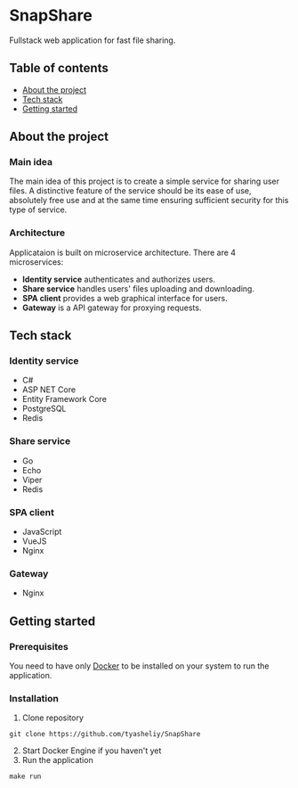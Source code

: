 # SnapShare

Fullstack web application for fast file sharing.

## Table of contents

* <a href="#about-the-project">About the project</a>
* <a href="#tech-stack">Tech stack</a>
* <a href="#getting-started">Getting started</a>

## About the project

### Main idea

The main idea of ​​this project is to create a simple service for sharing user files. A distinctive feature of the service should be its ease of use, absolutely free use and at the same time ensuring sufficient security for this type of service.

### Architecture

Applicataion is built on microservice architecture. There are 4 microservices:

* **Identity service** authenticates and authorizes users.
* **Share service** handles users' files uploading and downloading.
* **SPA client** provides a web graphical interface for users.
* **Gateway** is a API gateway for proxying requests.

## Tech stack

### Identity service

* C#
* ASP NET Core
* Entity Framework Core
* PostgreSQL
* Redis

### Share service

* Go
* Echo
* Viper
* Redis

### SPA client

* JavaScript
* VueJS
* Nginx

### Gateway

* Nginx

## Getting started

### Prerequisites

You need to have only [Docker](https://www.docker.com/get-started/) to be installed on your system to run the application.

### Installation

1. Clone repository
```
git clone https://github.com/tyasheliy/SnapShare
```
2. Start Docker Engine if you haven't yet
3. Run the application
```
make run
```
